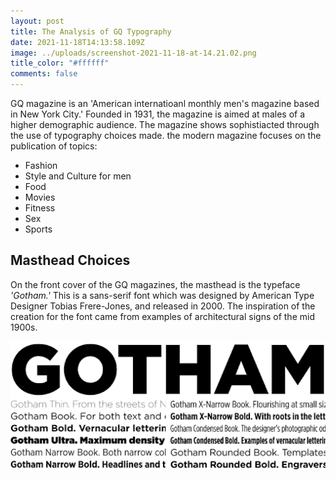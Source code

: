 ```yaml
---
layout: post
title: The Analysis of GQ Typography
date: 2021-11-18T14:13:58.109Z
image: ../uploads/screenshot-2021-11-18-at-14.21.02.png
title_color: "#ffffff"
comments: false
---
```

GQ magazine is an 'American internatioanl monthly men's magazine based in New York City.' Founded in 1931, the magazine is aimed at males of a higher demographic audience. The magazine shows sophistiacted through the use of typography choices made. the modern magazine focuses on the publication of topics:

* Fashion
* Style and Culture for men
* Food
* Movies
* Fitness
* Sex
* Sports

## Masthead Choices

On the front cover of the GQ magazines, the masthead is the typeface *'Gotham.'* This is a sans-serif font which was designed by American Type Designer Tobias Frere-Jones, and released in 2000. The inspiration of the creation for the font came from examples of architectural signs of the mid 1900s. 

![](../uploads/gotham.png)